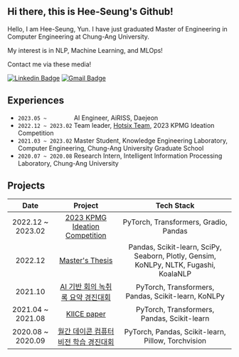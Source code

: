 ## Hi there, this is Hee-Seung's Github!

Hello, I am Hee-Seung, Yun. I have just graduated Master of Engineering in Computer Engineering at Chung-Ang University.

My interest is in NLP, Machine Learning, and MLOps!

Contact me via these media!

[![Linkedin Badge](https://img.shields.io/badge/-LinkedIn-blue?style=flat-square&logo=Linkedin&logoColor=white&link=https://www.linkedin.com/in/yunihg/)](https://www.linkedin.com/in/yunihg/) 
[![Gmail Badge](https://img.shields.io/badge/-Gmail-d14836?style=flat-square&logo=Gmail&logoColor=white&link=mailto:yoonihg@gmail.com)](mailto:yoonihg@gmail.com)

## Experiences
- `2023.05 ~        ` AI Engineer, AiRISS, Daejeon
- `2022.12 ~ 2023.02` Team leader, [Hotsix Team](https://github.com/kpmg-hotsix/kpmg_hotsix_chatbot), 2023 KPMG Ideation Competition
- `2021.03 ~ 2023.02` Master Student, Knowledge Engineering Laboratory, Computer Engineering, Chung-Ang University Graduate School
- `2020.07 ~ 2020.08` Research Intern, Intelligent Information Processing Laboratory, Chung-Ang University

## Projects

| Date | Project | Tech Stack |
|:--------------:|:--------------------------:|:------------------------------:|
| 2022.12 ~ 2023.02 | [2023 KPMG Ideation Competition](https://github.com/kpmg-hotsix/kpmg_hotsix_chatbot) | PyTorch, Transformers, Gradio, Pandas|
| 2022.12 | [Master's Thesis](https://github.com/HenryYoon/thesis) | Pandas, Scikit-learn, SciPy, Seaborn, Plotly, Gensim, KoNLPy, NLTK, Fugashi, KoalaNLP|
| 2021.10 | [AI 기반 회의 녹취록 요약 경진대회](https://github.com/HenryYoon/dacon_meeting) | PyTorch, Transformers, Pandas, Scikit-learn, KoNLPy |
| 2021.04  ~ 2021.08 | [KIICE paper](https://github.com/HenryYoon/auto-factcheck) | PyTorch, Transformers, Pandas, Scikit-learn |
| 2020.08  ~ 2020.09 | [월간 데이콘 컴퓨터 비전 학습 경진대회](https://github.com/HenryYoon/dacon_mnist) | PyTorch, Pandas, Scikit-learn, Pillow, Torchvision |





